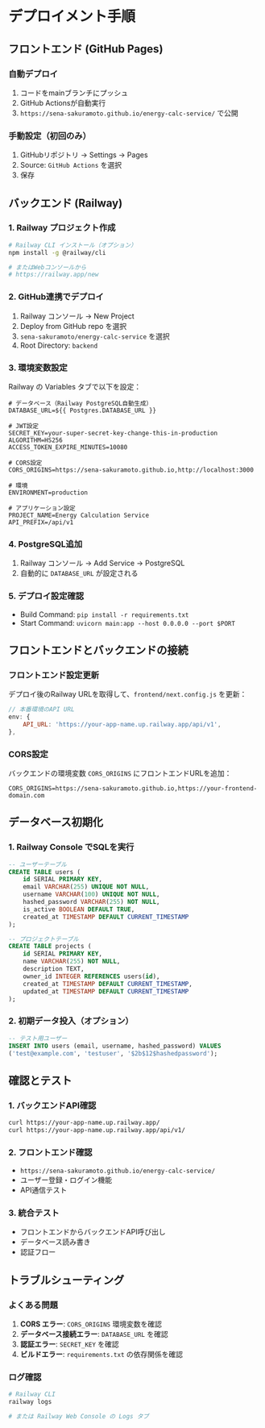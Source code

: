 # デプロイメント手順

## フロントエンド (GitHub Pages)

### 自動デプロイ
1. コードをmainブランチにプッシュ
2. GitHub Actionsが自動実行
3. `https://sena-sakuramoto.github.io/energy-calc-service/` で公開

### 手動設定（初回のみ）
1. GitHubリポジトリ → Settings → Pages
2. Source: `GitHub Actions` を選択
3. 保存

## バックエンド (Railway)

### 1. Railway プロジェクト作成
```bash
# Railway CLI インストール（オプション）
npm install -g @railway/cli

# またはWebコンソールから
# https://railway.app/new
```

### 2. GitHub連携でデプロイ
1. Railway コンソール → New Project
2. Deploy from GitHub repo を選択
3. `sena-sakuramoto/energy-calc-service` を選択
4. Root Directory: `backend`

### 3. 環境変数設定
Railway の Variables タブで以下を設定：

```env
# データベース（Railway PostgreSQL自動生成）
DATABASE_URL=${{ Postgres.DATABASE_URL }}

# JWT設定
SECRET_KEY=your-super-secret-key-change-this-in-production
ALGORITHM=HS256
ACCESS_TOKEN_EXPIRE_MINUTES=10080

# CORS設定
CORS_ORIGINS=https://sena-sakuramoto.github.io,http://localhost:3000

# 環境
ENVIRONMENT=production

# アプリケーション設定
PROJECT_NAME=Energy Calculation Service
API_PREFIX=/api/v1
```

### 4. PostgreSQL追加
1. Railway コンソール → Add Service → PostgreSQL
2. 自動的に `DATABASE_URL` が設定される

### 5. デプロイ設定確認
- Build Command: `pip install -r requirements.txt`
- Start Command: `uvicorn main:app --host 0.0.0.0 --port $PORT`

## フロントエンドとバックエンドの接続

### フロントエンド設定更新
デプロイ後のRailway URLを取得して、`frontend/next.config.js` を更新：

```javascript
// 本番環境のAPI URL
env: {
    API_URL: 'https://your-app-name.up.railway.app/api/v1',
},
```

### CORS設定
バックエンドの環境変数 `CORS_ORIGINS` にフロントエンドURLを追加：
```
CORS_ORIGINS=https://sena-sakuramoto.github.io,https://your-frontend-domain.com
```

## データベース初期化

### 1. Railway Console でSQLを実行
```sql
-- ユーザーテーブル
CREATE TABLE users (
    id SERIAL PRIMARY KEY,
    email VARCHAR(255) UNIQUE NOT NULL,
    username VARCHAR(100) UNIQUE NOT NULL,
    hashed_password VARCHAR(255) NOT NULL,
    is_active BOOLEAN DEFAULT TRUE,
    created_at TIMESTAMP DEFAULT CURRENT_TIMESTAMP
);

-- プロジェクトテーブル  
CREATE TABLE projects (
    id SERIAL PRIMARY KEY,
    name VARCHAR(255) NOT NULL,
    description TEXT,
    owner_id INTEGER REFERENCES users(id),
    created_at TIMESTAMP DEFAULT CURRENT_TIMESTAMP,
    updated_at TIMESTAMP DEFAULT CURRENT_TIMESTAMP
);
```

### 2. 初期データ投入（オプション）
```sql
-- テスト用ユーザー
INSERT INTO users (email, username, hashed_password) VALUES 
('test@example.com', 'testuser', '$2b$12$hashedpassword');
```

## 確認とテスト

### 1. バックエンドAPI確認
```bash
curl https://your-app-name.up.railway.app/
curl https://your-app-name.up.railway.app/api/v1/
```

### 2. フロントエンド確認
- `https://sena-sakuramoto.github.io/energy-calc-service/`
- ユーザー登録・ログイン機能
- API通信テスト

### 3. 統合テスト
- フロントエンドからバックエンドAPI呼び出し
- データベース読み書き
- 認証フロー

## トラブルシューティング

### よくある問題
1. **CORS エラー**: `CORS_ORIGINS` 環境変数を確認
2. **データベース接続エラー**: `DATABASE_URL` を確認
3. **認証エラー**: `SECRET_KEY` を確認
4. **ビルドエラー**: `requirements.txt` の依存関係を確認

### ログ確認
```bash
# Railway CLI
railway logs

# または Railway Web Console の Logs タブ
```